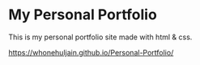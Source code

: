 # My Personal Portfolio
This is my personal portfolio site made with html & css.

https://whonehuljain.github.io/Personal-Portfolio/
